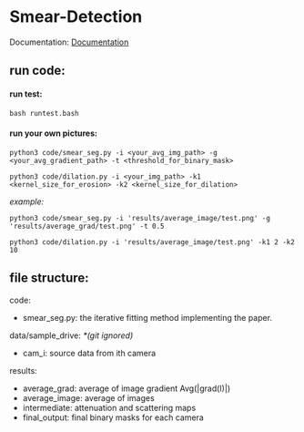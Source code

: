 # Smear-Detection
Documentation: [Documentation](https://github.com/whywww/Smear-Detection/blob/master/Smear%20Detection%20Report.pdf)
## run code:
#### run test: 

`bash runtest.bash`

#### run your own pictures:


`python3 code/smear_seg.py -i <your_avg_img_path> -g <your_avg_gradient_path> -t <threshold_for_binary_mask>` 

`python3 code/dilation.py -i <your_img_path> -k1 <kernel_size_for_erosion> -k2 <kernel_size_for_dilation>`

_example:_

`python3 code/smear_seg.py -i 'results/average_image/test.png' -g 'results/average_grad/test.png' -t 0.5`

`python3 code/dilation.py -i 'results/average_image/test.png' -k1 2 -k2 10`

## file structure:
code:
- smear_seg.py: the iterative fitting method implementing the paper.

data/sample_drive: _*(git ignored)_
- cam_i: source data from ith camera

results:
- average_grad: average of image gradient Avg(|grad(I)|)
- average_image: average of images
- intermediate: attenuation and scattering maps
- final_output: final binary masks for each camera

